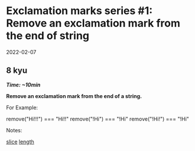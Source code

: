 # Exclamation marks series #1: Remove an exclamation mark from the end of string

2022-02-07

## 8 kyu

**_Time: ~10min_**

**Remove an exclamation mark from the end of a string.**

For Example:

remove("Hi!!!") === "Hi!!"
remove("!Hi") === "!Hi"
remove("!Hi!") === "!Hi"

Notes:

[slice](https://developer.mozilla.org/en-US/docs/Web/JavaScript/Reference/Global_Objects/Array/slice)
[length](https://developer.mozilla.org/en-US/docs/Web/JavaScript/Reference/Global_Objects/Array/length)

